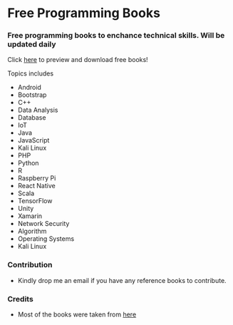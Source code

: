 # Free Programming Books

### Free programming books to enchance technical skills. Will be updated daily 

Click [here](https://app.box.com/v/free-programming-books) to preview and download free books!

Topics includes
* Android
* Bootstrap
* C++
* Data Analysis
* Database
* IoT
* Java
* JavaScript
* Kali Linux
* PHP
* Python
* R
* Raspberry Pi
* React Native
* Scala
* TensorFlow
* Unity
* Xamarin
* Network Security
* Algorithm
* Operating Systems
* Kali Linux

### Contribution 
* Kindly drop me an email if you have any reference books to contribute.

### Credits
* Most of the books were taken from [here](https://www.packtpub.com/packt/offers/free-learning)
